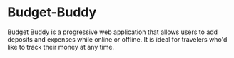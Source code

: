 # Budget-Buddy
Budget Buddy is a progressive web application that allows users to add deposits and expenses while online or offline. It is ideal for travelers who'd like to track their money at any time.

